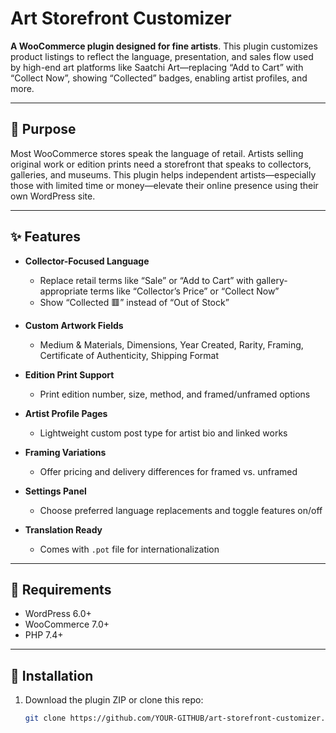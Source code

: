 # Art Storefront Customizer

**A WooCommerce plugin designed for fine artists**. This plugin customizes product listings to reflect the language, presentation, and sales flow used by high-end art platforms like Saatchi Art—replacing “Add to Cart” with “Collect Now”, showing “Collected” badges, enabling artist profiles, and more.

---

## 🎯 Purpose

Most WooCommerce stores speak the language of retail. Artists selling original work or edition prints need a storefront that speaks to collectors, galleries, and museums. This plugin helps independent artists—especially those with limited time or money—elevate their online presence using their own WordPress site.

---

## ✨ Features

- **Collector-Focused Language**
  - Replace retail terms like “Sale” or “Add to Cart” with gallery-appropriate terms like “Collector’s Price” or “Collect Now”
  - Show “Collected 🟥” instead of “Out of Stock”

- **Custom Artwork Fields**
  - Medium & Materials, Dimensions, Year Created, Rarity, Framing, Certificate of Authenticity, Shipping Format

- **Edition Print Support**
  - Print edition number, size, method, and framed/unframed options

- **Artist Profile Pages**
  - Lightweight custom post type for artist bio and linked works

- **Framing Variations**
  - Offer pricing and delivery differences for framed vs. unframed

- **Settings Panel**
  - Choose preferred language replacements and toggle features on/off

- **Translation Ready**
  - Comes with `.pot` file for internationalization

---

## 🧰 Requirements

- WordPress 6.0+
- WooCommerce 7.0+
- PHP 7.4+

---

## 🚀 Installation

1. Download the plugin ZIP or clone this repo:
   ```bash
   git clone https://github.com/YOUR-GITHUB/art-storefront-customizer.git
   ```

